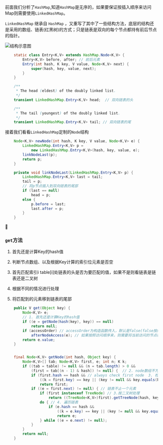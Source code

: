 前面我们分析了```HashMap```,知道```HashMap```是无序的，如果要保证按插入顺序来访问Map则需要使用```LinkedHashMap```。


```LinkedHashMap``` 继承自 ```HashMap``` ，又重写了其中了一些结构方法，底层的结构还是采用的数组、链表(红黑树)的方式；只是链表是双向的每个节点都持有前后节点的指针。



![结构示意图](http://wx1.sinaimg.cn/large/9c349f47gy1fxuppt7q3cj20kc0dvgly.jpg)


```java
	static class Entry<K,V> extends HashMap.Node<K,V> {
        Entry<K,V> before, after; // 前后元素
        Entry(int hash, K key, V value, Node<K,V> next) {
            super(hash, key, value, next);
        }
    }

    /**
     * The head (eldest) of the doubly linked list.
     */
    transient LinkedHashMap.Entry<K,V> head;  // 双向链表的头

    /**
     * The tail (youngest) of the doubly linked list.
     */
    transient LinkedHashMap.Entry<K,V> tail; // 双向链表的尾
```

接着我们看看```LinkedHashMap```定制的```Node```结构

```java
	Node<K,V> newNode(int hash, K key, V value, Node<K,V> e) {
        LinkedHashMap.Entry<K,V> p =
            new LinkedHashMap.Entry<K,V>(hash, key, value, e);
        linkNodeLast(p);
        return p;
    }

    private void linkNodeLast(LinkedHashMap.Entry<K,V> p) {
        LinkedHashMap.Entry<K,V> last = tail;
        tail = p;
        // 将p节点插入到双向链表的尾部
        if (last == null)
            head = p;
        else {
            p.before = last;
            last.after = p;
        }
    }
```

:tada:


### ```get```方法

1. 首先还是计算Key的hash值

2. 判断节点数组、以及根据Key计算的索引位元素是否空

3. 首先匹配索引i table[i]处链表的头是否为要匹配的值，如果不是则看链表是链表还是二叉树

4. 根据不同的情况进行处理

5. 将匹配到的元素移到链表的尾部


```java
	public V get(Object key) {
        Node<K,V> e;
        // 1. 首先还是计算Key的hash值
        if ((e = getNode(hash(key), key)) == null)
            return null;
        if (accessOrder) // accessOrder为构造函数传入，默认是false(false按照插入顺序来连接，true则为按照访问顺序来连接)
            afterNodeAccess(e); // 如果按照访问顺序来，则需要将当前访问的节点移到双向链表尾部
        return e.value;
    }


	final Node<K,V> getNode(int hash, Object key) {
        Node<K,V>[] tab; Node<K,V> first, e; int n; K k;
        if ((tab = table) != null && (n = tab.length) > 0 &&
            (first = tab[(n - 1) & hash]) != null) {  // 2. node数组不为空且数组所在`桶`不为空
            if (first.hash == hash && // always check first node  3. 检查链表头
                ((k = first.key) == key || (key != null && key.equals(k))))
                return first;
            if ((e = first.next) != null) { // 链表不止一个元素
                if (first instanceof TreeNode) // 3.按二叉树处理
                    return ((TreeNode<K,V>)first).getTreeNode(hash, key);
                do { // 4. 遍历链表
                    if (e.hash == hash &&
                        ((k = e.key) == key || (key != null && key.equals(k))))
                        return e;
                } while ((e = e.next) != null);
            }
        }
        return null;
    }
```
